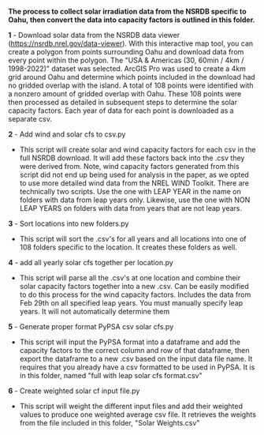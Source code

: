 **The process to collect solar irradiation data from the NSRDB specific to Oahu, then convert the data into capacity factors is outlined in this folder.**

**1** - Download solar data from the NSRDB data viewer (https://nsrdb.nrel.gov/data-viewer). With this interactive map tool, you can create a polygon from points surrounding Oahu and download data from every point within the polygon. The "USA & Americas (30, 60min / 4km / 1998-2022)" dataset was selected. ArcGIS Pro was used to create a 4km grid around Oahu and determine which points included in the download had no gridded overlap with the island. A total of 108 points were identified with a nonzero amount of gridded overlap with Oahu. These 108 points were then processed as detailed in subsequent steps to determine the solar capacity factors. Each year of data for each point is downloaded as a separate csv.

**2** -  Add wind and solar cfs to csv.py 

* This script will create solar and wind capacity factors for each csv in the full NSRDB download. It will add these factors back into the .csv they were derived from. Note, wind capacity factors generated from this script did not end up being used for analysis in the paper, as we opted to use more detailed wind data from the NREL WIND Toolkit. There are technically two scripts. Use the one with LEAP YEAR in the name on folders with data from leap years only. Likewise, use the one with NON LEAP YEARS on folders with data from years that are not leap years.

**3** - Sort locations into new folders.py 

* This script will sort the .csv's for all years and all locations into one of 108 folders specific to the location. It creates these folders as well.

**4** - add all yearly solar cfs together per location.py 

* This script will parse all the .csv's at one location and combine their solar capacity factors together into a new .csv. Can be easily modified to do this process for the wind capacity factors. Includes the data from Feb 29th on all specified leap years. You must manually specify leap years. It will not automatically determine them

**5** - Generate proper format PyPSA csv solar cfs.py 

* This script will input the PyPSA format into a dataframe and add the capacity factors to the correct column and row of that dataframe, then export the dataframe to a new .csv based on the input data file name. It requires that you already have a csv formatted to be used in PyPSA. It is in this folder, named "full with leap solar cfs format.csv" 

**6** - Create weighted solar cf input file.py

* This script will weight the different input files and add their weighted values to produce one weighted average csv file. It retrieves the weights from the file included in this folder, "Solar Weights.csv"

